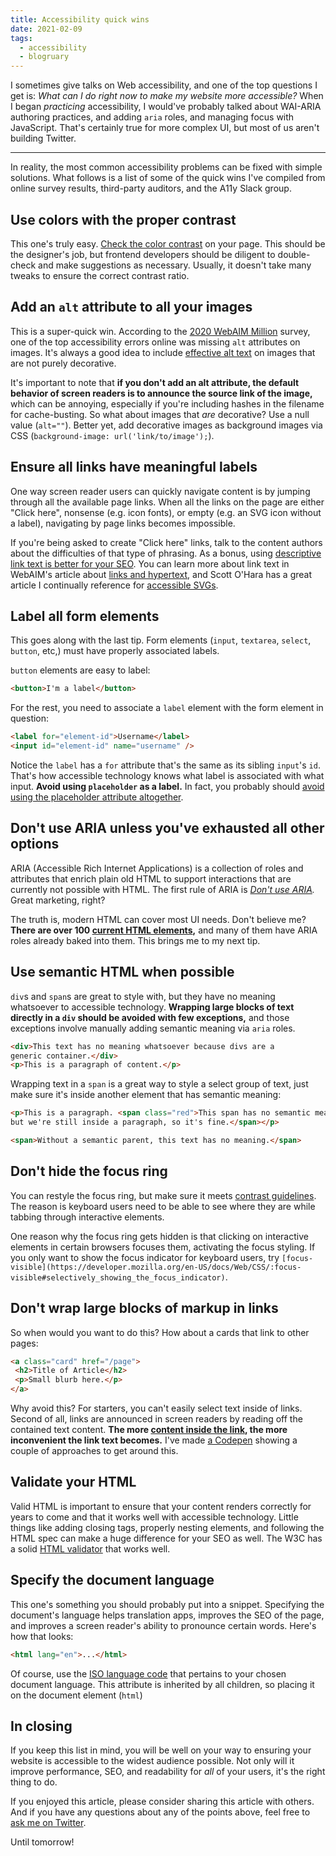 ```yaml
---
title: Accessibility quick wins
date: 2021-02-09
tags:
  - accessibility
  - blogruary
---
```


I sometimes give talks on Web accessibility, and one of the top questions I get is: *What can I do right now to make my website more accessible?* When I began *practicing* accessibility, I would've probably talked about WAI-ARIA authoring practices, and adding `aria` roles, and managing focus with JavaScript. That's certainly true for more complex UI, but most of us aren't building Twitter. 

---

In reality, the most common accessibility problems can be fixed with simple solutions. What follows is a list of some of the quick wins I've compiled from online survey results, third-party auditors, and the A11y Slack group.

## Use colors with the proper contrast

This one's truly easy. [Check the color contrast](https://developers.google.com/web/tools/chrome-devtools/accessibility/reference#contrast) on your page. This should be the designer's job, but frontend developers should be diligent to double-check and make suggestions as necessary. Usually, it doesn't take many tweaks to ensure the correct contrast ratio.

## Add an `alt` attribute to all your images

This is a super-quick win. According to the [2020 WebAIM Million](https://webaim.org/projects/million/) survey, one of the top accessibility errors online was missing `alt` attributes on images. It's always a good idea to include [effective alt text](https://moz.com/learn/seo/alt-text) on images that are not purely decorative. 

It's important to note that **if you don't add an alt attribute, the default behavior of screen readers is to announce the source link of the image,** which can be annoying, especially if you're including hashes in the filename for cache-busting. So what about images that *are* decorative? Use a null value (`alt=""`). Better yet, add decorative images as background images via CSS (`background-image: url('link/to/image');`).

## Ensure all links have meaningful labels

One way screen reader users can quickly navigate content is by jumping through all the available page links. When all the links on the page are either "Click here", nonsense (e.g. icon fonts), or empty (e.g. an SVG icon without a label), navigating by page links becomes impossible.

If you're being asked to create "Click here" links, talk to the content authors about the difficulties of that type of phrasing. As a bonus, using [descriptive link text is better for your SEO](https://moz.com/learn/seo/anchor-text). You can learn more about link text in WebAIM's article about [links and hypertext](https://webaim.org/techniques/hypertext/link_text), and Scott O'Hara has a great article I continually reference for [accessible SVGs](https://www.scottohara.me/blog/2019/05/22/contextual-images-svgs-and-a11y.html).

## Label all form elements

This goes along with the last tip. Form elements (`input`, `textarea`, `select`, `button`, etc,) must have properly associated labels.

`button` elements are easy to label:

```html
<button>I'm a label</button>
```

For the rest, you need to associate a `label` element with the form element in question:

```html
<label for="element-id">Username</label>
<input id="element-id" name="username" />
```

Notice the `label` has a `for` attribute that's the same as its sibling `input`'s `id`. That's how accessible technology knows what label is associated with what input. **Avoid using `placeholder` as a label.** In fact, you probably should [avoid using the placeholder attribute altogether](https://www.smashingmagazine.com/2018/06/placeholder-attribute/).

## Don't use ARIA unless you've exhausted all other options

ARIA (Accessible Rich Internet Applications) is a collection of roles and attributes that enrich plain old HTML to support interactions that are currently not possible with HTML. The first rule of ARIA is *[Don't use ARIA](https://www.w3.org/TR/using-aria/#firstrule).* Great marketing, right?

The truth is, modern HTML can cover most UI needs. Don't believe me? **There are over 100 [current HTML elements](https://developer.mozilla.org/en-US/docs/Web/HTML/Element),** and many of them have ARIA roles already baked into them. This brings me to my next tip.

## Use semantic HTML when possible

`div`s and `span`s are great to style with, but they have no meaning whatsoever to accessible technology. **Wrapping large blocks of text directly in a `div` should be avoided with few exceptions,** and those exceptions involve manually adding semantic meaning via `aria` roles.

```html
<div>This text has no meaning whatsoever because divs are a 
generic container.</div>
<p>This is a paragraph of content.</p>
```

Wrapping text in a `span` is a great way to style a select group of text, just make sure it's inside another element that has semantic meaning:

```html
<p>This is a paragraph. <span class="red">This span has no semantic meaning, 
but we're still inside a paragraph, so it's fine.</span></p>

<span>Without a semantic parent, this text has no meaning.</span>
```

## Don't hide the focus ring

You can restyle the focus ring, but make sure it meets [contrast guidelines](https://www.w3.org/TR/WCAG21/#contrast-enhanced). The reason is keyboard users need to be able to see where they are while tabbing through interactive elements.

One reason why the focus ring gets hidden is that clicking on interactive elements in certain browsers focuses them, activating the focus styling. If you only want to show the focus indicator for keyboard users, try `[focus-visible](https://developer.mozilla.org/en-US/docs/Web/CSS/:focus-visible#selectively_showing_the_focus_indicator)`.

## Don't wrap large blocks of markup in links

So when would you want to do this? How about a cards that link to other pages:

```html
<a class="card" href="/page">
 <h2>Title of Article</h2>
 <p>Small blurb here.</p>
</a>
```

Why avoid this? For starters, you can't easily select text inside of links. Second of all, links are announced in screen readers by reading off the contained text content. **The more [content inside the link](https://webaim.org/techniques/hypertext/link_text#link_length), the more inconvenient the link text becomes.** I've made [a Codepen](https://codepen.io/falldowngoboone/pen/LYVdvQx) showing a couple of approaches to get around this.

## Validate your HTML

Valid HTML is important to ensure that your content renders correctly for years to come and that it works well with accessible technology. Little things like adding closing tags, properly nesting elements, and following the HTML spec can make a huge difference for your SEO as well. The W3C has a solid [HTML validator](https://validator.w3.org) that works well.

## Specify the document language

This one's something you should probably put into a snippet. Specifying the document's language helps translation apps, improves the SEO of the page, and improves a screen reader's ability to pronounce certain words. Here's how that looks:

```html
<html lang="en">...</html>
```

Of course, use the [ISO language code](https://www.sitepoint.com/web-foundations/iso-2-letter-language-codes/) that pertains to your chosen document language. This attribute is inherited by all children, so placing it on the document element (`html`)

## In closing

If you keep this list in mind, you will be well on your way to ensuring your website is accessible to the widest audience possible. Not only will it improve performance, SEO, and readability for *all* of your users, it's the right thing to do.

If you enjoyed this article, please consider sharing this article with others. And if you have any questions about any of the points above, feel free to [ask me on Twitter](https://twitter.com/therealboone).

Until tomorrow!